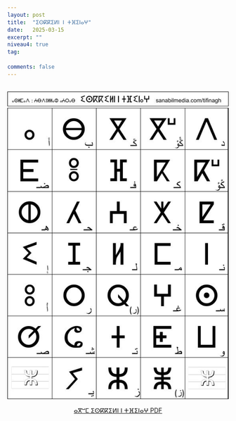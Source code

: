 ```yaml
---
layout: post
title:  "ⵉⵙⴽⴽⵉⵍⵏ ⵏ ⵜⴼⵉⵏⴰⵖ"
date:   2025-03-15
excerpt: ""
niveau4: true
tag:

comments: false
---
```

<center>
	   <img style="display: none;" src="/assets/img/thumbnails/tifinagh-SanabilMedia.com.jpg" alt="" width="1" height="1"> 
<br>
	   	<img src="/assets/img/iskkiln-tifinagh-sanabilmedia.jpg" alt="ⵉⵙⴽⴽⵉⵍⵏ ⵏ ⵜⴼⵉⵏⴰⵖ" >
<br>	

<p markdown="0"><a href="https://drive.google.com/u/0/uc?id=1xZffT5kPO1bzZNiY-Ts3n4cwqGUHKlVU&export=download" class="btn">ⴰⴳⵯⵎ ⵉⵙⴽⴽⵉⵍⵏ ⵏ ⵜⴼⵉⵏⴰⵖ PDF</a></p>

</center>

